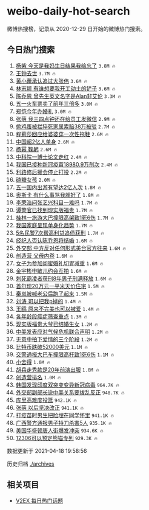 # weibo-daily-hot-search

微博热搜榜，记录从 2020-12-29 日开始的微博热门搜索。

## 今日热门搜索

<!-- BEGIN -->

1. [杨紫 今天是我妈生日结果我给忘了](https://s.weibo.com/weibo?q=%E6%9D%A8%E7%B4%AB%20%E4%BB%8A%E5%A4%A9%E6%98%AF%E6%88%91%E5%A6%88%E7%94%9F%E6%97%A5%E7%BB%93%E6%9E%9C%E6%88%91%E7%BB%99%E5%BF%98%E4%BA%86&Refer=top) `3.8M 🔥`
1. [王钟去世](https://s.weibo.com/weibo?q=%23%E7%8E%8B%E9%92%9F%E5%8E%BB%E4%B8%96%23&Refer=top) `3.7M 🔥`
1. [黄小蕾承认追过大张伟](https://s.weibo.com/weibo?q=%23%E9%BB%84%E5%B0%8F%E8%95%BE%E6%89%BF%E8%AE%A4%E8%BF%BD%E8%BF%87%E5%A4%A7%E5%BC%A0%E4%BC%9F%23&Refer=top) `3.6M 🔥`
1. [林志颖 有谁想要我开工动土的铲子](https://s.weibo.com/weibo?q=%E6%9E%97%E5%BF%97%E9%A2%96%20%E6%9C%89%E8%B0%81%E6%83%B3%E8%A6%81%E6%88%91%E5%BC%80%E5%B7%A5%E5%8A%A8%E5%9C%9F%E7%9A%84%E9%93%B2%E5%AD%90&Refer=top) `3.6M 🔥`
1. [陈乔恩 曾先生英文名字是Alan非艾伦](https://s.weibo.com/weibo?q=%E9%99%88%E4%B9%94%E6%81%A9%20%E6%9B%BE%E5%85%88%E7%94%9F%E8%8B%B1%E6%96%87%E5%90%8D%E5%AD%97%E6%98%AFAlan%E9%9D%9E%E8%89%BE%E4%BC%A6&Refer=top) `3.3M 🔥`
1. [五一火车票卖了前年三倍多](https://s.weibo.com/weibo?q=%23%E4%BA%94%E4%B8%80%E7%81%AB%E8%BD%A6%E7%A5%A8%E5%8D%96%E4%BA%86%E5%89%8D%E5%B9%B4%E4%B8%89%E5%80%8D%E5%A4%9A%23&Refer=top) `3.0M 🔥`
1. [郑恺今年办婚礼](https://s.weibo.com/weibo?q=%E9%83%91%E6%81%BA%E4%BB%8A%E5%B9%B4%E5%8A%9E%E5%A9%9A%E7%A4%BC&Refer=top) `3.0M 🔥`
1. [张萌 我三四点钟还在给员工发微信](https://s.weibo.com/weibo?q=%E5%BC%A0%E8%90%8C%20%E6%88%91%E4%B8%89%E5%9B%9B%E7%82%B9%E9%92%9F%E8%BF%98%E5%9C%A8%E7%BB%99%E5%91%98%E5%B7%A5%E5%8F%91%E5%BE%AE%E4%BF%A1&Refer=top) `2.9M 🔥`
1. [偷鸡蛋被拦猝死家属索赔38万被驳](https://s.weibo.com/weibo?q=%23%E5%81%B7%E9%B8%A1%E8%9B%8B%E8%A2%AB%E6%8B%A6%E7%8C%9D%E6%AD%BB%E5%AE%B6%E5%B1%9E%E7%B4%A2%E8%B5%9438%E4%B8%87%E8%A2%AB%E9%A9%B3%23&Refer=top) `2.7M 🔥`
1. [程莉莎回应给婆婆穿一次性拖鞋](https://s.weibo.com/weibo?q=%23%E7%A8%8B%E8%8E%89%E8%8E%8E%E5%9B%9E%E5%BA%94%E7%BB%99%E5%A9%86%E5%A9%86%E7%A9%BF%E4%B8%80%E6%AC%A1%E6%80%A7%E6%8B%96%E9%9E%8B%23&Refer=top) `2.6M 🔥`
1. [中国超2亿人单身](https://s.weibo.com/weibo?q=%23%E4%B8%AD%E5%9B%BD%E8%B6%852%E4%BA%BF%E4%BA%BA%E5%8D%95%E8%BA%AB%23&Refer=top) `2.6M 🔥`
1. [杨幂 鞠躬](https://s.weibo.com/weibo?q=%E6%9D%A8%E5%B9%82%20%E9%9E%A0%E8%BA%AC&Refer=top) `2.6M 🔥`
1. [中科院一博士论文走红](https://s.weibo.com/weibo?q=%23%E4%B8%AD%E7%A7%91%E9%99%A2%E4%B8%80%E5%8D%9A%E5%A3%AB%E8%AE%BA%E6%96%87%E8%B5%B0%E7%BA%A2%23&Refer=top) `2.4M 🔥`
1. [我国已接种新冠疫苗18980.9万剂次](https://s.weibo.com/weibo?q=%23%E6%88%91%E5%9B%BD%E5%B7%B2%E6%8E%A5%E7%A7%8D%E6%96%B0%E5%86%A0%E7%96%AB%E8%8B%9718980.9%E4%B8%87%E5%89%82%E6%AC%A1%23&Refer=top) `2.4M 🔥`
1. [利路修后援会停止打投](https://s.weibo.com/weibo?q=%23%E5%88%A9%E8%B7%AF%E4%BF%AE%E5%90%8E%E6%8F%B4%E4%BC%9A%E5%81%9C%E6%AD%A2%E6%89%93%E6%8A%95%23&Refer=top) `2.2M 🔥`
1. [磕糖女孩](https://s.weibo.com/weibo?q=%23%E7%A3%95%E7%B3%96%E5%A5%B3%E5%AD%A9%23&Refer=top) `2.0M 🔥`
1. [五一国内出游有望达2亿人次](https://s.weibo.com/weibo?q=%23%E4%BA%94%E4%B8%80%E5%9B%BD%E5%86%85%E5%87%BA%E6%B8%B8%E6%9C%89%E6%9C%9B%E8%BE%BE2%E4%BA%BF%E4%BA%BA%E6%AC%A1%23&Refer=top) `1.8M 🔥`
1. [奥斯卡 有什么事骂我就好了](https://s.weibo.com/weibo?q=%E5%A5%A5%E6%96%AF%E5%8D%A1%20%E6%9C%89%E4%BB%80%E4%B9%88%E4%BA%8B%E9%AA%82%E6%88%91%E5%B0%B1%E5%A5%BD%E4%BA%86&Refer=top) `1.8M 🔥`
1. [李荣浩问张艺兴科目一难吗](https://s.weibo.com/weibo?q=%23%E6%9D%8E%E8%8D%A3%E6%B5%A9%E9%97%AE%E5%BC%A0%E8%89%BA%E5%85%B4%E7%A7%91%E7%9B%AE%E4%B8%80%E9%9A%BE%E5%90%97%23&Refer=top) `1.7M 🔥`
1. [谭警官已找到现实版福贵](https://s.weibo.com/weibo?q=%23%E8%B0%AD%E8%AD%A6%E5%AE%98%E5%B7%B2%E6%89%BE%E5%88%B0%E7%8E%B0%E5%AE%9E%E7%89%88%E7%A6%8F%E8%B4%B5%23&Refer=top) `1.7M 🔥`
1. [桂林一旅游大巴撞限高架致1死6伤](https://s.weibo.com/weibo?q=%23%E6%A1%82%E6%9E%97%E4%B8%80%E6%97%85%E6%B8%B8%E5%A4%A7%E5%B7%B4%E6%92%9E%E9%99%90%E9%AB%98%E6%9E%B6%E8%87%B41%E6%AD%BB6%E4%BC%A4%23&Refer=top) `1.7M 🔥`
1. [我国家庭呈现单身化趋势](https://s.weibo.com/weibo?q=%23%E6%88%91%E5%9B%BD%E5%AE%B6%E5%BA%AD%E5%91%88%E7%8E%B0%E5%8D%95%E8%BA%AB%E5%8C%96%E8%B6%8B%E5%8A%BF%23&Refer=top) `1.7M 🔥`
1. [5名民警7次帮高利贷追债获刑](https://s.weibo.com/weibo?q=5%E5%90%8D%E6%B0%91%E8%AD%A67%E6%AC%A1%E5%B8%AE%E9%AB%98%E5%88%A9%E8%B4%B7%E8%BF%BD%E5%80%BA%E8%8E%B7%E5%88%91&Refer=top) `1.7M 🔥`
1. [经纪人否认陈乔恩将结婚](https://s.weibo.com/weibo?q=%23%E7%BB%8F%E7%BA%AA%E4%BA%BA%E5%90%A6%E8%AE%A4%E9%99%88%E4%B9%94%E6%81%A9%E5%B0%86%E7%BB%93%E5%A9%9A%23&Refer=top) `1.6M 🔥`
1. [外交部 中方反对任何形式美台官方往来](https://s.weibo.com/weibo?q=%E5%A4%96%E4%BA%A4%E9%83%A8%20%E4%B8%AD%E6%96%B9%E5%8F%8D%E5%AF%B9%E4%BB%BB%E4%BD%95%E5%BD%A2%E5%BC%8F%E7%BE%8E%E5%8F%B0%E5%AE%98%E6%96%B9%E5%BE%80%E6%9D%A5&Refer=top) `1.6M 🔥`
1. [创造营 父母内卷](https://s.weibo.com/weibo?q=%E5%88%9B%E9%80%A0%E8%90%A5%20%E7%88%B6%E6%AF%8D%E5%86%85%E5%8D%B7&Refer=top) `1.6M 🔥`
1. [女子为参加闺蜜婚礼切胃减重](https://s.weibo.com/weibo?q=%23%E5%A5%B3%E5%AD%90%E4%B8%BA%E5%8F%82%E5%8A%A0%E9%97%BA%E8%9C%9C%E5%A9%9A%E7%A4%BC%E5%88%87%E8%83%83%E5%87%8F%E9%87%8D%23&Refer=top) `1.6M 🔥`
1. [金宇彬申敏儿约会互拍](https://s.weibo.com/weibo?q=%E9%87%91%E5%AE%87%E5%BD%AC%E7%94%B3%E6%95%8F%E5%84%BF%E7%BA%A6%E4%BC%9A%E4%BA%92%E6%8B%8D&Refer=top) `1.6M 🔥`
1. [刺死霸凌者获刑8年男子刑满释放](https://s.weibo.com/weibo?q=%23%E5%88%BA%E6%AD%BB%E9%9C%B8%E5%87%8C%E8%80%85%E8%8E%B7%E5%88%918%E5%B9%B4%E7%94%B7%E5%AD%90%E5%88%91%E6%BB%A1%E9%87%8A%E6%94%BE%23&Refer=top) `1.6M 🔥`
1. [首尔现20万元一平米天价住宅](https://s.weibo.com/weibo?q=%E9%A6%96%E5%B0%94%E7%8E%B020%E4%B8%87%E5%85%83%E4%B8%80%E5%B9%B3%E7%B1%B3%E5%A4%A9%E4%BB%B7%E4%BD%8F%E5%AE%85&Refer=top) `1.5M 🔥`
1. [秦岚被喊老公后跑了起来](https://s.weibo.com/weibo?q=%23%E7%A7%A6%E5%B2%9A%E8%A2%AB%E5%96%8A%E8%80%81%E5%85%AC%E5%90%8E%E8%B7%91%E4%BA%86%E8%B5%B7%E6%9D%A5%23&Refer=top) `1.5M 🔥`
1. [刘涛 可以把我p掉的](https://s.weibo.com/weibo?q=%E5%88%98%E6%B6%9B%20%E5%8F%AF%E4%BB%A5%E6%8A%8A%E6%88%91p%E6%8E%89%E7%9A%84&Refer=top) `1.4M 🔥`
1. [王鸥 原来不完美也可以被爱](https://s.weibo.com/weibo?q=%E7%8E%8B%E9%B8%A5%20%E5%8E%9F%E6%9D%A5%E4%B8%8D%E5%AE%8C%E7%BE%8E%E4%B9%9F%E5%8F%AF%E4%BB%A5%E8%A2%AB%E7%88%B1&Refer=top) `1.4M 🔥`
1. [各年龄段癌症筛查重点](https://s.weibo.com/weibo?q=%23%E5%90%84%E5%B9%B4%E9%BE%84%E6%AE%B5%E7%99%8C%E7%97%87%E7%AD%9B%E6%9F%A5%E9%87%8D%E7%82%B9%23&Refer=top) `1.3M 🔥`
1. [现实版福贵大爷已结婚生女](https://s.weibo.com/weibo?q=%23%E7%8E%B0%E5%AE%9E%E7%89%88%E7%A6%8F%E8%B4%B5%E5%A4%A7%E7%88%B7%E5%B7%B2%E7%BB%93%E5%A9%9A%E7%94%9F%E5%A5%B3%23&Refer=top) `1.2M 🔥`
1. [中美发表应对气候危机联合声明](https://s.weibo.com/weibo?q=%E4%B8%AD%E7%BE%8E%E5%8F%91%E8%A1%A8%E5%BA%94%E5%AF%B9%E6%B0%94%E5%80%99%E5%8D%B1%E6%9C%BA%E8%81%94%E5%90%88%E5%A3%B0%E6%98%8E&Refer=top) `1.2M 🔥`
1. [无意中拍下爱情的三个阶段](https://s.weibo.com/weibo?q=%23%E6%97%A0%E6%84%8F%E4%B8%AD%E6%8B%8D%E4%B8%8B%E7%88%B1%E6%83%85%E7%9A%84%E4%B8%89%E4%B8%AA%E9%98%B6%E6%AE%B5%23&Refer=top) `1.2M 🔥`
1. [比特币跌破52000美元](https://s.weibo.com/weibo?q=%23%E6%AF%94%E7%89%B9%E5%B8%81%E8%B7%8C%E7%A0%B452000%E7%BE%8E%E5%85%83%23&Refer=top) `1.1M 🔥`
1. [交警通报大巴车撞限高杆致1死6伤](https://s.weibo.com/weibo?q=%E4%BA%A4%E8%AD%A6%E9%80%9A%E6%8A%A5%E5%A4%A7%E5%B7%B4%E8%BD%A6%E6%92%9E%E9%99%90%E9%AB%98%E6%9D%86%E8%87%B41%E6%AD%BB6%E4%BC%A4&Refer=top) `1.1M 🔥`
1. [小舍得](https://s.weibo.com/weibo?q=%E5%B0%8F%E8%88%8D%E5%BE%97&Refer=top) `1.0M 🔥`
1. [胡兵走秀款是20年前演出服](https://s.weibo.com/weibo?q=%23%E8%83%A1%E5%85%B5%E8%B5%B0%E7%A7%80%E6%AC%BE%E6%98%AF20%E5%B9%B4%E5%89%8D%E6%BC%94%E5%87%BA%E6%9C%8D%23&Refer=top) `1.0M 🔥`
1. [创造营排名](https://s.weibo.com/weibo?q=%E5%88%9B%E9%80%A0%E8%90%A5%E6%8E%92%E5%90%8D&Refer=top) `1.0M 🔥`
1. [韩国发现印度双突变变异新冠病毒](https://s.weibo.com/weibo?q=%E9%9F%A9%E5%9B%BD%E5%8F%91%E7%8E%B0%E5%8D%B0%E5%BA%A6%E5%8F%8C%E7%AA%81%E5%8F%98%E5%8F%98%E5%BC%82%E6%96%B0%E5%86%A0%E7%97%85%E6%AF%92&Refer=top) `964.7K 🔥`
1. [外交部副部长说中美关系要拨乱反正](https://s.weibo.com/weibo?q=%E5%A4%96%E4%BA%A4%E9%83%A8%E5%89%AF%E9%83%A8%E9%95%BF%E8%AF%B4%E4%B8%AD%E7%BE%8E%E5%85%B3%E7%B3%BB%E8%A6%81%E6%8B%A8%E4%B9%B1%E5%8F%8D%E6%AD%A3&Refer=top) `948.7K 🔥`
1. [库里高难度投篮](https://s.weibo.com/weibo?q=%23%E5%BA%93%E9%87%8C%E9%AB%98%E9%9A%BE%E5%BA%A6%E6%8A%95%E7%AF%AE%23&Refer=top) `942.1K 🔥`
1. [张萌 以后坚决改正](https://s.weibo.com/weibo?q=%E5%BC%A0%E8%90%8C%20%E4%BB%A5%E5%90%8E%E5%9D%9A%E5%86%B3%E6%94%B9%E6%AD%A3&Refer=top) `941.1K 🔥`
1. [打疫苗时男生把脸埋在同学怀里](https://s.weibo.com/weibo?q=%23%E6%89%93%E7%96%AB%E8%8B%97%E6%97%B6%E7%94%B7%E7%94%9F%E6%8A%8A%E8%84%B8%E5%9F%8B%E5%9C%A8%E5%90%8C%E5%AD%A6%E6%80%80%E9%87%8C%23&Refer=top) `941.1K 🔥`
1. [广西警方通报男子持刀杀害5人](https://s.weibo.com/weibo?q=%E5%B9%BF%E8%A5%BF%E8%AD%A6%E6%96%B9%E9%80%9A%E6%8A%A5%E7%94%B7%E5%AD%90%E6%8C%81%E5%88%80%E6%9D%80%E5%AE%B35%E4%BA%BA&Refer=top) `935.1K 🔥`
1. [美国华盛顿唐人街爆发冲突](https://s.weibo.com/weibo?q=%E7%BE%8E%E5%9B%BD%E5%8D%8E%E7%9B%9B%E9%A1%BF%E5%94%90%E4%BA%BA%E8%A1%97%E7%88%86%E5%8F%91%E5%86%B2%E7%AA%81&Refer=top) `934.6K 🔥`
1. [12306可以预定熊猫专列](https://s.weibo.com/weibo?q=12306%E5%8F%AF%E4%BB%A5%E9%A2%84%E5%AE%9A%E7%86%8A%E7%8C%AB%E4%B8%93%E5%88%97&Refer=top) `929.3K 🔥`

数据更新于 2021-04-18 19:58:56

<!-- END -->

历史归档 [./archives](./archives)

## 相关项目

- [V2EX 每日热门话题](https://github.com/boojack/v2ex-daily-hot-topic)
